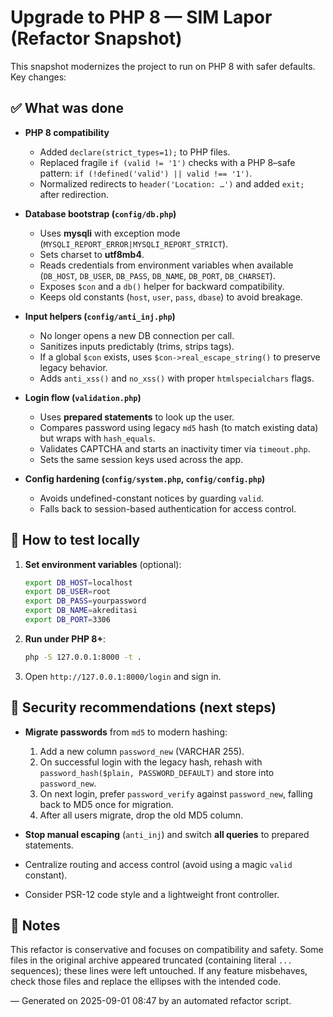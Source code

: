 # Upgrade to PHP 8 — SIM Lapor (Refactor Snapshot)

This snapshot modernizes the project to run on PHP 8 with safer defaults. Key changes:

## ✅ What was done

- **PHP 8 compatibility**
  - Added `declare(strict_types=1);` to PHP files.
  - Replaced fragile `if (valid != '1')` checks with a PHP 8–safe pattern: `if (!defined('valid') || valid !== '1')`.
  - Normalized redirects to `header('Location: …')` and added `exit;` after redirection.

- **Database bootstrap (`config/db.php`)**
  - Uses **mysqli** with exception mode (`MYSQLI_REPORT_ERROR|MYSQLI_REPORT_STRICT`).
  - Sets charset to **utf8mb4**.
  - Reads credentials from environment variables when available (`DB_HOST`, `DB_USER`, `DB_PASS`, `DB_NAME`, `DB_PORT`, `DB_CHARSET`).
  - Exposes `$con` and a `db()` helper for backward compatibility.
  - Keeps old constants (`host`, `user`, `pass`, `dbase`) to avoid breakage.

- **Input helpers (`config/anti_inj.php`)**
  - No longer opens a new DB connection per call.
  - Sanitizes inputs predictably (trims, strips tags).
  - If a global `$con` exists, uses `$con->real_escape_string()` to preserve legacy behavior.
  - Adds `anti_xss()` and `no_xss()` with proper `htmlspecialchars` flags.

- **Login flow (`validation.php`)**
  - Uses **prepared statements** to look up the user.
  - Compares password using legacy `md5` hash (to match existing data) but wraps with `hash_equals`.
  - Validates CAPTCHA and starts an inactivity timer via `timeout.php`.
  - Sets the same session keys used across the app.

- **Config hardening (`config/system.php`, `config/config.php`)**
  - Avoids undefined-constant notices by guarding `valid`.
  - Falls back to session-based authentication for access control.

## 🧪 How to test locally

1. **Set environment variables** (optional):

   ```bash
   export DB_HOST=localhost
   export DB_USER=root
   export DB_PASS=yourpassword
   export DB_NAME=akreditasi
   export DB_PORT=3306
   ```

2. **Run under PHP 8+**:

   ```bash
   php -S 127.0.0.1:8000 -t .
   ```

3. Open `http://127.0.0.1:8000/login` and sign in.

## 🔐 Security recommendations (next steps)

- **Migrate passwords** from `md5` to modern hashing:

  1. Add a new column `password_new` (VARCHAR 255).
  2. On successful login with the legacy hash, rehash with `password_hash($plain, PASSWORD_DEFAULT)` and store into `password_new`.
  3. On next login, prefer `password_verify` against `password_new`, falling back to MD5 once for migration.
  4. After all users migrate, drop the old MD5 column.

- **Stop manual escaping** (`anti_inj`) and switch **all queries** to prepared statements.
- Centralize routing and access control (avoid using a magic `valid` constant).
- Consider PSR-12 code style and a lightweight front controller.

## 📁 Notes

This refactor is conservative and focuses on compatibility and safety. Some files in the original archive appeared truncated (containing literal `...` sequences); these lines were left untouched. If any feature misbehaves, check those files and replace the ellipses with the intended code.

— Generated on 2025-09-01 08:47 by an automated refactor script.
